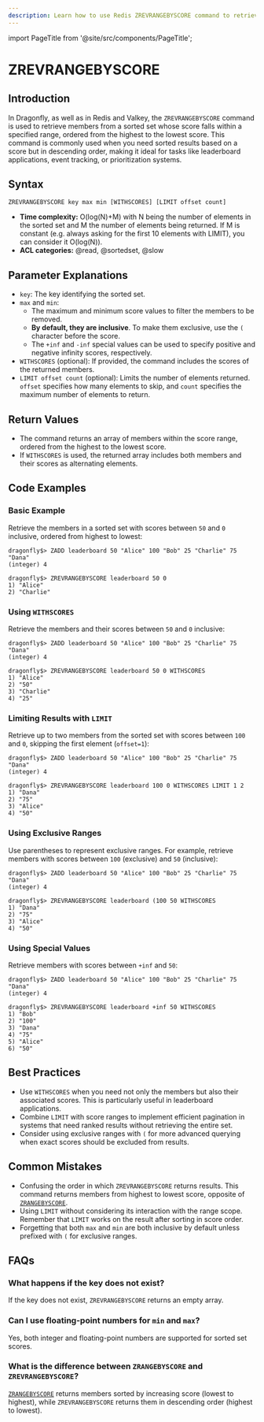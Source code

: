 ```yaml
---
description: Learn how to use Redis ZREVRANGEBYSCORE command to retrieve members of a sorted set by score in descending order.
---
```


import PageTitle from '@site/src/components/PageTitle';

# ZREVRANGEBYSCORE

<PageTitle title="Redis ZREVRANGEBYSCORE Explained (Better Than Official Docs)" />

## Introduction

In Dragonfly, as well as in Redis and Valkey, the `ZREVRANGEBYSCORE` command is used to retrieve members from a sorted set whose score falls within a specified range, ordered from the highest to the lowest score.
This command is commonly used when you need sorted results based on a score but in descending order, making it ideal for tasks like leaderboard applications, event tracking, or prioritization systems.

## Syntax

```shell
ZREVRANGEBYSCORE key max min [WITHSCORES] [LIMIT offset count]
```

- **Time complexity:** O(log(N)+M) with N being the number of elements in the sorted set and M the number of elements being returned. If M is constant (e.g. always asking for the first 10 elements with LIMIT), you can consider it O(log(N)).
- **ACL categories:** @read, @sortedset, @slow

## Parameter Explanations

- `key`: The key identifying the sorted set.
- `max` and `min`:
    - The maximum and minimum score values to filter the members to be removed.
    - **By default, they are inclusive**. To make them exclusive, use the `(` character before the score.
    - The `+inf` and `-inf` special values can be used to specify positive and negative infinity scores, respectively.
- `WITHSCORES` (optional): If provided, the command includes the scores of the returned members.
- `LIMIT offset count` (optional): Limits the number of elements returned. `offset` specifies how many elements to skip, and `count` specifies the maximum number of elements to return.

## Return Values

- The command returns an array of members within the score range, ordered from the highest to the lowest score.
- If `WITHSCORES` is used, the returned array includes both members and their scores as alternating elements.

## Code Examples

### Basic Example

Retrieve the members in a sorted set with scores between `50` and `0` inclusive, ordered from highest to lowest:

```shell
dragonfly$> ZADD leaderboard 50 "Alice" 100 "Bob" 25 "Charlie" 75 "Dana"
(integer) 4

dragonfly$> ZREVRANGEBYSCORE leaderboard 50 0
1) "Alice"
2) "Charlie"
```

### Using `WITHSCORES`

Retrieve the members and their scores between `50` and `0` inclusive:

```shell
dragonfly$> ZADD leaderboard 50 "Alice" 100 "Bob" 25 "Charlie" 75 "Dana"
(integer) 4

dragonfly$> ZREVRANGEBYSCORE leaderboard 50 0 WITHSCORES
1) "Alice"
2) "50"
3) "Charlie"
4) "25"
```

### Limiting Results with `LIMIT`

Retrieve up to two members from the sorted set with scores between `100` and `0`, skipping the first element (`offset=1`):

```shell
dragonfly$> ZADD leaderboard 50 "Alice" 100 "Bob" 25 "Charlie" 75 "Dana"
(integer) 4

dragonfly$> ZREVRANGEBYSCORE leaderboard 100 0 WITHSCORES LIMIT 1 2
1) "Dana"
2) "75"
3) "Alice"
4) "50"
```

### Using Exclusive Ranges

Use parentheses to represent exclusive ranges.
For example, retrieve members with scores between `100` (exclusive) and `50` (inclusive):

```shell
dragonfly$> ZADD leaderboard 50 "Alice" 100 "Bob" 25 "Charlie" 75 "Dana"
(integer) 4

dragonfly$> ZREVRANGEBYSCORE leaderboard (100 50 WITHSCORES
1) "Dana"
2) "75"
3) "Alice"
4) "50"
```

### Using Special Values

Retrieve members with scores between `+inf` and `50`:

```shell
dragonfly$> ZADD leaderboard 50 "Alice" 100 "Bob" 25 "Charlie" 75 "Dana"
(integer) 4

dragonfly$> ZREVRANGEBYSCORE leaderboard +inf 50 WITHSCORES
1) "Bob"
2) "100"
3) "Dana"
4) "75"
5) "Alice"
6) "50"
```

## Best Practices

- Use `WITHSCORES` when you need not only the members but also their associated scores. This is particularly useful in leaderboard applications.
- Combine `LIMIT` with score ranges to implement efficient pagination in systems that need ranked results without retrieving the entire set.
- Consider using exclusive ranges with `(` for more advanced querying when exact scores should be excluded from results.

## Common Mistakes

- Confusing the order in which `ZREVRANGEBYSCORE` returns results. This command returns members from highest to lowest score, opposite of [`ZRANGEBYSCORE`](zrangebyscore.md).
- Using `LIMIT` without considering its interaction with the range scope. Remember that `LIMIT` works on the result after sorting in score order.
- Forgetting that both `max` and `min` are both inclusive by default unless prefixed with `(` for exclusive ranges.

## FAQs

### What happens if the key does not exist?

If the key does not exist, `ZREVRANGEBYSCORE` returns an empty array.

### Can I use floating-point numbers for `min` and `max`?

Yes, both integer and floating-point numbers are supported for sorted set scores.

### What is the difference between `ZRANGEBYSCORE` and `ZREVRANGEBYSCORE`?

[`ZRANGEBYSCORE`](zrangebyscore.md) returns members sorted by increasing score (lowest to highest), while `ZREVRANGEBYSCORE` returns them in descending order (highest to lowest).
